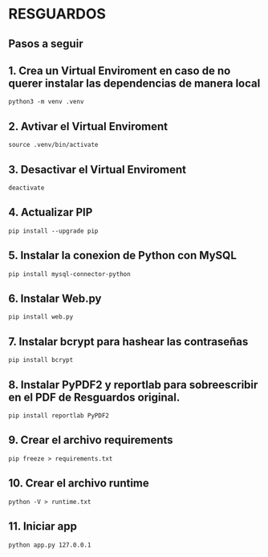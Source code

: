 # RESGUARDOS

## Pasos a seguir


## 1. Crea un Virtual Enviroment **en caso de no querer instalar las dependencias de manera local**

````shell
python3 -m venv .venv
````

## 2. Avtivar el Virtual Enviroment

````shell
source .venv/bin/activate
````

## 3. Desactivar el Virtual Enviroment

````shell
deactivate
````

## 4. Actualizar PIP

````shell
pip install --upgrade pip
````

## 5. Instalar la conexion de Python con MySQL
````shell
pip install mysql-connector-python
````

## 6. Instalar Web.py
````shell
pip install web.py
````

## 7. Instalar bcrypt para hashear las contraseñas
````shell
pip install bcrypt
````

## 8. Instalar PyPDF2 y reportlab para sobreescribir en el PDF de Resguardos original.
````shell
pip install reportlab PyPDF2 
````

## 9. Crear el archivo requirements

````shell
pip freeze > requirements.txt
````

## 10. Crear el archivo runtime

````shell
python -V > runtime.txt
````

## 11. Iniciar app

````shell
python app.py 127.0.0.1
````
